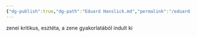 ```yaml
---
{"dg-publish":true,"dg-path":"Eduard Hanslick.md","permalink":"/eduard-hanslick/"}
---
```


zenei kritikus, esztéta, a zene gyakorlatából indult ki
